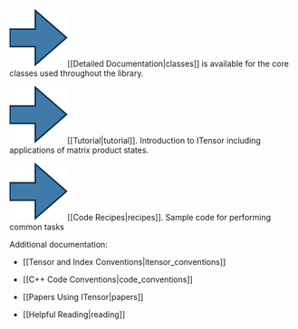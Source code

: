 <img src='link_arrow.png' class='arrow'/>[[Detailed Documentation|classes]] is available for the core classes used throughout the library.

<img src='link_arrow.png' class='arrow'/>[[Tutorial|tutorial]]. Introduction to ITensor including applications of matrix product states.

<img src='link_arrow.png' class='arrow'/>[[Code Recipes|recipes]]. Sample code for performing common tasks


Additional documentation:

* [[Tensor and Index Conventions|itensor_conventions]]

* [[C++ Code Conventions|code_conventions]]

* [[Papers Using ITensor|papers]]

* [[Helpful Reading|reading]]
